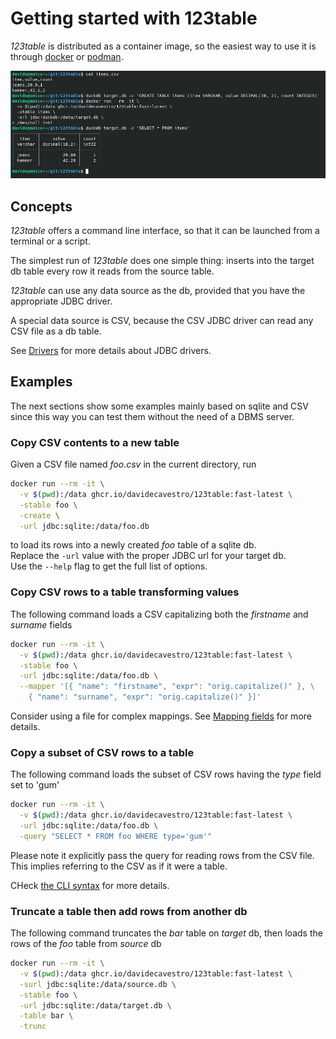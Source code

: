 # Getting started with 123table

_123table_ is distributed as a container image, so the easiest
way to use it is through [docker](https://docs.docker.com/get-started/)
or [podman](https://podman.io/get-started).

![Duckdb example](/public/assets/123table_duckdb.png)


## Concepts

_123table_ offers a command line interface, so that it can be launched
from a terminal or a script.

The simplest run of _123table_ does one simple thing:
inserts into the target db table every row it reads from the source table.

_123table_ can use any data source as the db, provided that you have the
appropriate JDBC driver.

A special data source is CSV, because the CSV JDBC driver can read any
CSV file as a db table.

See [Drivers](/123table/guide/drivers.html) for more details about JDBC drivers. 


## Examples

The next sections show some examples mainly based on sqlite and CSV
since this way you can test them without the need of a DBMS server.


### Copy CSV contents to a new table

Given a CSV file named _foo.csv_ in the current directory, run

```bash
docker run --rm -it \
  -v $(pwd):/data ghcr.io/davidecavestro/123table:fast-latest \
  -stable foo \
  -create \
  -url jdbc:sqlite:/data/foo.db
```
to load its rows into a newly created _foo_ table of a sqlite db.
<br>
Replace the `-url` value with the proper JDBC url for your target db. 
<br>
Use the `--help` flag to get the full list of options.


### Copy CSV rows to a table transforming values

The following command loads a CSV capitalizing both the _firstname_ and
_surname_ fields

```bash
docker run --rm -it \
  -v $(pwd):/data ghcr.io/davidecavestro/123table:fast-latest \
  -stable foo \
  -url jdbc:sqlite:/data/foo.db \
  --mapper '[{ "name": "firstname", "expr": "orig.capitalize()" }, \
    { "name": "surname", "expr": "orig.capitalize()" }]'
```

Consider using a file for complex mappings.
See [Mapping fields](/123table/guide/mapper.html) for more details.


### Copy a subset of CSV rows to a table

The following command loads the subset of CSV rows having the _type_
field set to 'gum'

```bash
docker run --rm -it \
  -v $(pwd):/data ghcr.io/davidecavestro/123table:fast-latest \
  -url jdbc:sqlite:/data/foo.db \
  -query "SELECT * FROM foo WHERE type='gum'"
```

Please note it explicitly pass the query for reading rows from the CSV
file. This implies referring to the CSV as if it were a table.

CHeck [the CLI syntax](/123table/guide/cli.html) for more details.


### Truncate a table then add rows from another db

The following command truncates the _bar_ table on _target_ db,
then loads the rows of the _foo_ table from _source_ db

```bash
docker run --rm -it \
  -v $(pwd):/data ghcr.io/davidecavestro/123table:fast-latest \
  -surl jdbc:sqlite:/data/source.db \
  -stable foo \
  -url jdbc:sqlite:/data/target.db \
  -table bar \
  -trunc
```